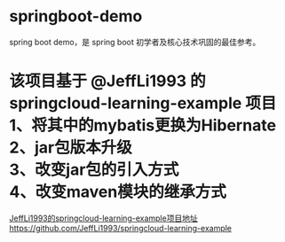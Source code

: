 # springboot-demo
spring boot demo，是 spring boot 初学者及核心技术巩固的最佳参考。

# 该项目基于 @JeffLi1993 的 springcloud-learning-example 项目<br>1、将其中的mybatis更换为Hibernate<br>2、jar包版本升级<br>3、改变jar包的引入方式<br>4、改变maven模块的继承方式
[JeffLi1993的springcloud-learning-example项目地址](https://github.com/JeffLi1993/springcloud-learning-example)<br>
https://github.com/JeffLi1993/springcloud-learning-example
